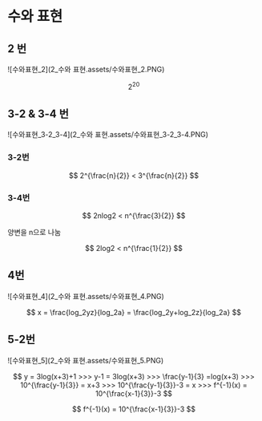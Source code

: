 # 수와 표현

## 2 번

![수와표현_2](2_수와 표현.assets/수와표현_2.PNG)

$$
2^{20}
$$



## 3-2 & 3-4 번

![수와표현_3-2_3-4](2_수와 표현.assets/수와표현_3-2_3-4.PNG)

### 3-2번

$$
2^{\frac{n}{2}} < 3^{\frac{n}{2}}
$$

### 3-4번

$$
2nlog2 < n^{\frac{3}{2}}
$$

양변을 n으로 나눔   


$$
2log2 < n^{\frac{1}{2}}
$$

## 4번

![수와표현_4](2_수와 표현.assets/수와표현_4.PNG)

$$
x = \frac{log_2yz}{log_2a} =  \frac{log_2y+log_2z}{log_2a}
$$


## 5-2번

![수와표현_5](2_수와 표현.assets/수와표현_5.PNG)

  

$$
y = 3log(x+3)+1              >>>
y-1 = 3log(x+3)              >>>
\frac{y-1}{3} =log(x+3)      >>>
10^{\frac{y-1}{3}} = x+3     >>>
10^{\frac{y-1}{3}}-3 = x     >>>
f^{-1}(x) = 10^{\frac{x-1}{3}}-3
$$

$$
f^{-1}(x) = 10^{\frac{x-1}{3}}-3
$$

